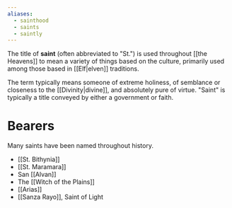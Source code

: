 ```yaml
---
aliases:
  - sainthood
  - saints
  - saintly
---
```


The title of **saint** (often abbreviated to "St.") is used throughout [[the Heavens]] to mean a variety of things based on the culture, primarily used among those based in [[Elf|elven]] traditions. 

The term typically means someone of extreme holiness, of semblance or closeness to the [[Divinity|divine]], and absolutely pure of virtue. "Saint" is typically a title conveyed by either a government or faith.

# Bearers
Many saints have been named throughout history.
- [[St. Bithynia]]
- [[St. Maramara]]
- San [[Alvan]]
- The [[Witch of the Plains]]
- [[Arias]]
- [[Sanza Rayo]], Saint of Light